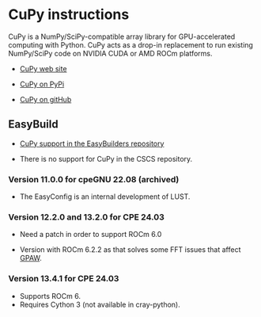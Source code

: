 # CuPy instructions

CuPy is a NumPy/SciPy-compatible array library for GPU-accelerated computing with Python. CuPy acts as a drop-in replacement to run existing NumPy/SciPy code on NVIDIA CUDA or AMD ROCm platforms.

-   [CuPy web site](https://cupy.dev)

-   [CuPy on PyPi](https://pypi.org/project/cupy/)

-   [CuPy on gitHub](https://github.com/cupy/cupy/)


## EasyBuild

-   [CuPy support in the EasyBuilders repository](https://github.com/easybuilders/easybuild-easyconfigs/tree/develop/easybuild/easyconfigs/c/CuPy)

-   There is no support for CuPy in the CSCS repository.


### Version 11.0.0 for cpeGNU 22.08 (archived)

-   The EasyConfig is an internal development of LUST.


### Version 12.2.0 and 13.2.0 for CPE 24.03

-   Need a patch in order to support ROCm 6.0

-   Version with ROCm 6.2.2 as that solves some FFT issues that affect [GPAW](../../g/GPAW/index.md).


### Version 13.4.1 for CPE 24.03

-   Supports ROCm 6.
-   Requires Cython 3 (not available in cray-python).

